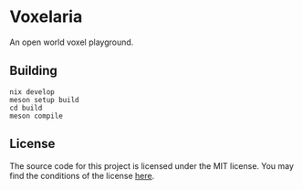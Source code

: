 # Voxelaria
An open world voxel playground.

## Building
```
nix develop
meson setup build
cd build
meson compile
```

## License
The source code for this project is licensed under the MIT license. You may find the conditions of the license [here](LICENSE).
